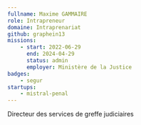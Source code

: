 ```yaml
---
fullname: Maxime GAMMAIRE
role: Intrapreneur
domaine: Intraprenariat
github: graphein13
missions:
    - start: 2022-06-29
      end: 2024-04-29
      status: admin
      employer: Ministère de la Justice
badges:
    - segur
startups:
    - mistral-penal
---
```


Directeur des services de greffe judiciaires
